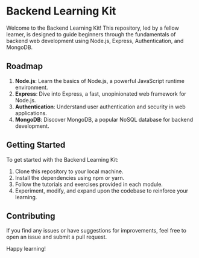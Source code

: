 # Backend Learning Kit

Welcome to the Backend Learning Kit! This repository, led by a fellow learner, is designed to guide beginners through the fundamentals of backend web development using Node.js, Express, Authentication, and MongoDB.

## Roadmap

1. **Node.js**: Learn the basics of Node.js, a powerful JavaScript runtime environment.
2. **Express**: Dive into Express, a fast, unopinionated web framework for Node.js.
3. **Authentication**: Understand user authentication and security in web applications.
4. **MongoDB**: Discover MongoDB, a popular NoSQL database for backend development.

## Getting Started

To get started with the Backend Learning Kit:

1. Clone this repository to your local machine.
2. Install the dependencies using npm or yarn.
3. Follow the tutorials and exercises provided in each module.
4. Experiment, modify, and expand upon the codebase to reinforce your learning.

## Contributing

If you find any issues or have suggestions for improvements, feel free to open an issue and submit a pull request.

Happy learning!

